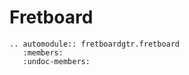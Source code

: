 # Fretboard

```{eval-rst}
.. automodule:: fretboardgtr.fretboard
   :members:
   :undoc-members:
```
